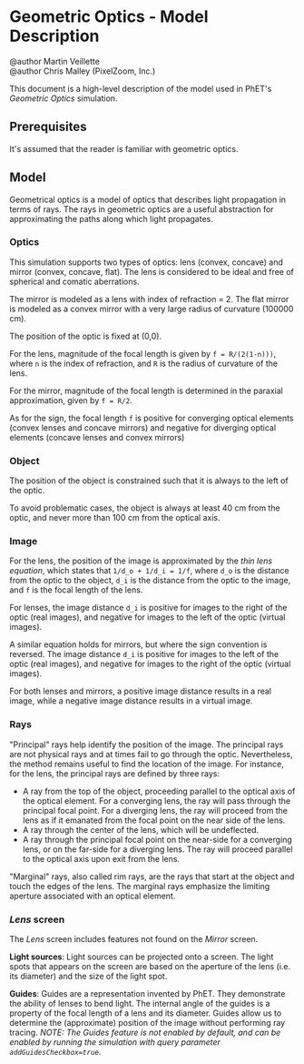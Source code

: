 # Geometric Optics - Model Description

@author Martin Veillette<br>
@author Chris Malley (PixelZoom, Inc.)

This document is a high-level description of the model used in PhET's _Geometric Optics_ simulation.

## Prerequisites

It's assumed that the reader is familiar with geometric optics.

## Model

Geometrical optics is a model of optics that describes light propagation in terms of rays. The rays in geometric optics are a useful abstraction for approximating the paths along which light propagates.

### Optics

This simulation supports two types of optics: lens (convex, concave) and mirror (convex, concave, flat). The lens is considered to be ideal and free of spherical and comatic aberrations.

The mirror is modeled as a lens with index of refraction = 2. The flat mirror is modeled as a convex mirror with a very large radius of curvature (100000 cm).

The position of the optic is fixed at (0,0).

For the lens, magnitude of the focal length is given by `f = R/(2(1-n)))`, where `n` is the index of refraction, and `R` is the radius of curvature of the lens.

For the mirror, magnitude of the focal length is determined in the paraxial approximation, given by
`f = R/2`.

As for the sign, the focal length `f` is positive for converging optical elements (convex lenses and concave mirrors)
and negative for diverging optical elements (concave lenses and convex mirrors)

### Object

The position of the object is constrained such that it is always to the left of the optic.

To avoid problematic cases, the object is always at least 40 cm from the optic, and never more than 100 cm from the optical axis.

### Image

For the lens, the position of the image is approximated by the _thin lens equation_, which states that `1/d_o + 1/d_i = 1/f`, where `d_o` is the distance from the optic to the object, `d_i` is the distance from the optic to the image, and `f` is the focal length of the lens.

For lenses, the image distance `d_i` is positive for images to the right of the optic (real images), and negative for images to the left of the optic (virtual images).

A similar equation holds for mirrors, but where the sign convention is reversed. The image distance `d_i` is positive for images to the left of the optic (real images), and negative for images to the right of the optic (virtual images).

For both lenses and mirrors, a positive image distance results in a real image, while a negative image distance results in a virtual image.

### Rays

"Principal" rays help identify the position of the image. The principal rays are not physical
rays and at times fail to go through the optic. Nevertheless, the method remains useful to find the location of the
image. For instance, for the lens, the principal rays are defined by three rays:

- A ray from the top of the object, proceeding parallel to the optical axis of the optical element. For a converging
  lens, the ray will pass through the principal focal point. For a diverging lens, the ray will proceed from the lens as
  if it emanated from the focal point on the near side of the lens.
- A ray through the center of the lens, which will be undeflected.
- A ray through the principal focal point on the near-side for a converging lens, or on the far-side for a diverging lens. The
  ray will proceed parallel to the optical axis upon exit from the lens.

"Marginal" rays, also called rim rays, are the rays that start at the object and touch the edges of the lens. The
marginal rays emphasize the limiting aperture associated with an optical element.

### _Lens_ screen

The _Lens_ screen includes features not found on the _Mirror_ screen.

**Light sources**: Light sources can be projected onto a screen. The light spots that appears on the screen are based on the aperture of the lens (i.e. its diameter) and the size of the light spot.

**Guides**: Guides are a representation invented by PhET. They demonstrate the ability of lenses to bend light. The internal angle of the guides is a property of the focal length of a lens and its diameter. Guides allow us to determine the (approximate) position of the image without performing ray tracing. _NOTE: The Guides feature is not enabled by default, and can be enabled by running the simulation with query parameter `addGuidesCheckbox=true`._


